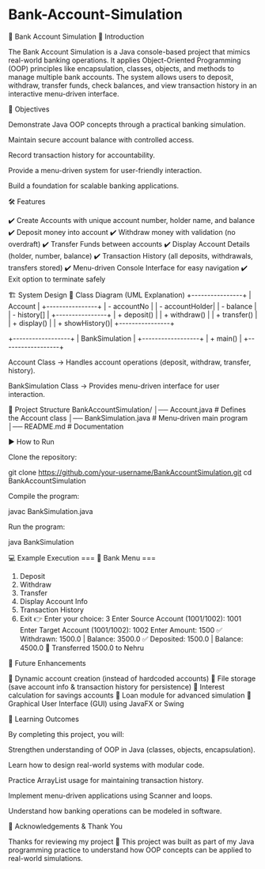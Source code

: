 # Bank-Account-Simulation

🏦 Bank Account Simulation
📌 Introduction

The Bank Account Simulation is a Java console-based project that mimics real-world banking operations.
It applies Object-Oriented Programming (OOP) principles like encapsulation, classes, objects, and methods to manage multiple bank accounts.
The system allows users to deposit, withdraw, transfer funds, check balances, and view transaction history in an interactive menu-driven interface.

🎯 Objectives

Demonstrate Java OOP concepts through a practical banking simulation.

Maintain secure account balance with controlled access.

Record transaction history for accountability.

Provide a menu-driven system for user-friendly interaction.

Build a foundation for scalable banking applications.

🛠️ Features

✔️ Create Accounts with unique account number, holder name, and balance
✔️ Deposit money into account
✔️ Withdraw money with validation (no overdraft)
✔️ Transfer Funds between accounts
✔️ Display Account Details (holder, number, balance)
✔️ Transaction History (all deposits, withdrawals, transfers stored)
✔️ Menu-driven Console Interface for easy navigation
✔️ Exit option to terminate safely

🏗️ System Design
🔹 Class Diagram (UML Explanation)
+----------------+
|   Account      |
+----------------+
| - accountNo    |
| - accountHolder|
| - balance      |
| - history[]    |
+----------------+
| + deposit()    |
| + withdraw()   |
| + transfer()   |
| + display()    |
| + showHistory()|
+----------------+

+------------------+
| BankSimulation   |
+------------------+
| + main()         |
+------------------+


Account Class → Handles account operations (deposit, withdraw, transfer, history).

BankSimulation Class → Provides menu-driven interface for user interaction.

📂 Project Structure
BankAccountSimulation/
│── Account.java          # Defines the Account class
│── BankSimulation.java   # Menu-driven main program
│── README.md             # Documentation

▶️ How to Run

Clone the repository:

git clone https://github.com/your-username/BankAccountSimulation.git
cd BankAccountSimulation


Compile the program:

javac BankSimulation.java


Run the program:

java BankSimulation

💻 Example Execution
=== 🏦 Bank Menu ===
1. Deposit
2. Withdraw
3. Transfer
4. Display Account Info
5. Transaction History
6. Exit
👉 Enter your choice: 3
Enter Source Account (1001/1002): 1001
Enter Target Account (1001/1002): 1002
Enter Amount: 1500
✅ Withdrawn: 1500.0 | Balance: 3500.0
✅ Deposited: 1500.0 | Balance: 4500.0
🔄 Transferred 1500.0 to Nehru

🚀 Future Enhancements

🔹 Dynamic account creation (instead of hardcoded accounts)
🔹 File storage (save account info & transaction history for persistence)
🔹 Interest calculation for savings accounts
🔹 Loan module for advanced simulation
🔹 Graphical User Interface (GUI) using JavaFX or Swing

📖 Learning Outcomes

By completing this project, you will:

Strengthen understanding of OOP in Java (classes, objects, encapsulation).

Learn how to design real-world systems with modular code.

Practice ArrayList usage for maintaining transaction history.

Implement menu-driven applications using Scanner and loops.

Understand how banking operations can be modeled in software.

🙏 Acknowledgements & Thank You

Thanks for reviewing my project 💙
This project was built as part of my Java programming practice to understand how OOP concepts can be applied to real-world simulations.
